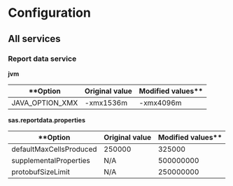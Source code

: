 # Configuration

## All services

### Report data service

**jvm**

**Option | Original value | Modified values**
------------ | ------------- | -------------
JAVA_OPTION_XMX | -xmx1536m | -xmx4096m


**sas.reportdata.properties**

**Option | Original value | Modified values**
------------ | ------------- | -------------
defaultMaxCellsProduced | 250000 | 325000
supplementalProperties | N/A | 500000000
protobufSizeLimit | N/A | 250000000
